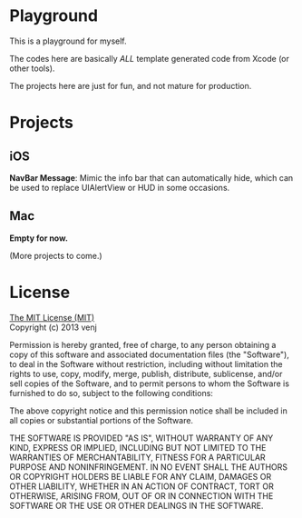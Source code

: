 Playground
==========

This is a playground for myself.

The codes here are basically *ALL* template generated code from Xcode (or other tools).

The projects here are just for fun, and not mature for production.

Projects
========

iOS
---

**NavBar Message**: Mimic the info bar that can automatically hide, which can be used to replace UIAlertView or HUD in some occasions.

Mac
---

**Empty for now.**

(More projects to come.)

License
=======

[The MIT License (MIT)](http://opensource.org/licenses/MIT)<br>
Copyright (c) 2013 venj

Permission is hereby granted, free of charge, to any person obtaining a copy of this software and associated documentation files (the "Software"), to deal in the Software without restriction, including without limitation the rights to use, copy, modify, merge, publish, distribute, sublicense, and/or sell copies of the Software, and to permit persons to whom the Software is furnished to do so, subject to the following conditions:

The above copyright notice and this permission notice shall be included in all copies or substantial portions of the Software.

THE SOFTWARE IS PROVIDED "AS IS", WITHOUT WARRANTY OF ANY KIND, EXPRESS OR IMPLIED, INCLUDING BUT NOT LIMITED TO THE WARRANTIES OF MERCHANTABILITY, FITNESS FOR A PARTICULAR PURPOSE AND NONINFRINGEMENT. IN NO EVENT SHALL THE AUTHORS OR COPYRIGHT HOLDERS BE LIABLE FOR ANY CLAIM, DAMAGES OR OTHER LIABILITY, WHETHER IN AN ACTION OF CONTRACT, TORT OR OTHERWISE, ARISING FROM, OUT OF OR IN CONNECTION WITH THE SOFTWARE OR THE USE OR OTHER DEALINGS IN THE SOFTWARE.